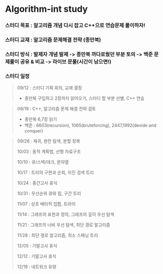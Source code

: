 # Algorithm-int study

### 스터디 목표 : 알고리즘 개념 다시 잡고 C++으로 연습문제 풀이하자!

### 스터디 교재 : 알고리즘 문제해결 전략 (종만북)

### 스터디 방식 : 발제자 개념 발제 -> 종만북 까다로웠던 부분 토의 -> 백준 문제풀이 공유 & 비교 -> 라이브 문풀(시간이 남으면!)

### 스터디 일정

> 09/12 : 스터디 기획 회의, 교재 결정
>
> - 종만북 구입하고 2장까지 읽어오기, 스터디 할 부분 선별, C++ 연습

> 09/19 : C++, 알고리즘 문제 해결 전략 검토
>
> - 종만북 6,7장 읽기
> - 백준 : 6603(recursion), 1065(bruteforcing), 2447,1992(devide and conquer)

> 09/26 : 재귀, 완전 탐색, 분할 정복
>
> 10/03 : 동적 계획법, 선형 자료구조
>
> 10/10 : 큐/스택/데크, 문자열
>
> 10/17 : 트리의 구현과 순회, 이진 검색 트리
>
> 10/24 : 중간고사 휴식
>
> 10/31 : 우선순위 큐와 힙, 구간 트리
>
> 11/07 : 상호 배타적 집합, 트라이
>
> 11/14 : 그래프의 표현과 정의, 그래프의 깊이 우선 탐색
>
> 11/21 : 그래프의 너비 우선 탐색, 최단 경로 알고리즘
>
> 11/28 : 최단 경로 알고리즘, 최소 스패닝 트리
>
> 12/05 : 기말고사 휴식
>
> 12/12 : 기말고사 휴식
>
> 12/19 : 네트워크 유량
